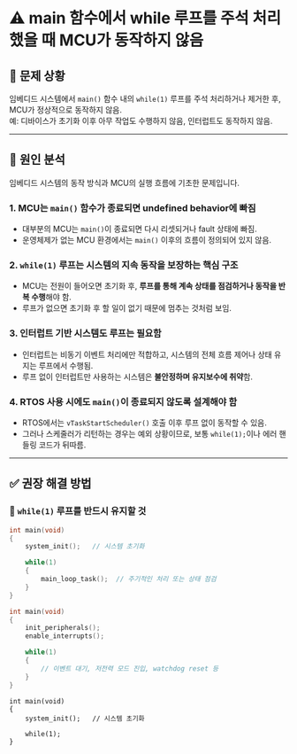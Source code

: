 # ⚠️ main 함수에서 while 루프를 주석 처리했을 때 MCU가 동작하지 않음

## 📌 문제 상황

임베디드 시스템에서 `main()` 함수 내의 `while(1)` 루프를 주석 처리하거나 제거한 후, MCU가 정상적으로 동작하지 않음.  
예: 디바이스가 초기화 이후 아무 작업도 수행하지 않음, 인터럽트도 동작하지 않음.

---

## 🧭 원인 분석

임베디드 시스템의 동작 방식과 MCU의 실행 흐름에 기초한 문제입니다.

### 1. MCU는 `main()` 함수가 종료되면 undefined behavior에 빠짐
- 대부분의 MCU는 `main()`이 종료되면 다시 리셋되거나 fault 상태에 빠짐.
- 운영체제가 없는 MCU 환경에서는 `main()` 이후의 흐름이 정의되어 있지 않음.

### 2. `while(1)` 루프는 시스템의 지속 동작을 보장하는 핵심 구조
- MCU는 전원이 들어오면 초기화 후, **루프를 통해 계속 상태를 점검하거나 동작을 반복 수행**해야 함.
- 루프가 없으면 초기화 후 할 일이 없기 때문에 멈추는 것처럼 보임.

### 3. 인터럽트 기반 시스템도 루프는 필요함
- 인터럽트는 비동기 이벤트 처리에만 적합하고, 시스템의 전체 흐름 제어나 상태 유지는 루프에서 수행됨.
- 루프 없이 인터럽트만 사용하는 시스템은 **불안정하며 유지보수에 취약**함.

### 4. RTOS 사용 시에도 `main()`이 종료되지 않도록 설계해야 함
- RTOS에서는 `vTaskStartScheduler()` 호출 이후 루프 없이 동작할 수 있음.
- 그러나 스케줄러가 리턴하는 경우는 예외 상황이므로, 보통 `while(1);`이나 에러 핸들링 코드가 뒤따름.

---
## ✅ 권장 해결 방법

### 🔧 `while(1)` 루프를 반드시 유지할 것

```c
int main(void)
{
    system_init();   // 시스템 초기화

    while(1)
    {
        main_loop_task();  // 주기적인 처리 또는 상태 점검
    }
}
```

```c
int main(void)
{
    init_peripherals();
    enable_interrupts();

    while(1)
    {
        // 이벤트 대기, 저전력 모드 진입, watchdog reset 등
    }
}
```
```
int main(void)
{
    system_init();   // 시스템 초기화

    while(1);
}
```
